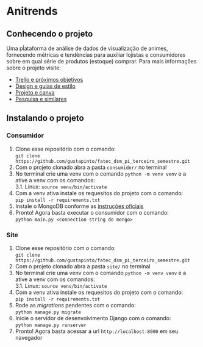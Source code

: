 # Anitrends

## Conhecendo o projeto
Uma pĺataforma de análise de dados de visualização de animes, fornecendo métricas e tendências para auxiliar lojistas e consumidores sobre em qual série de produtos (estoque) comprar. Para mais informações sobre o projeto visite:
- [Trello e próximos objetivos](https://trello.com/b/5XD3KYVv/kanban-quadro-modelo)
- [Design e guias de estilo](https://www.figma.com/file/nopgvzIdZ92Kc3PvaqbgIT/PI-3%C2%BA-Semestre?node-id=0%3A1)
- [Projeto e canva](https://www.figma.com/file/O8bvikSwLEkF7w6Aq6K0ai/PM-Canva)
- [Pesquisa e similares](https://www.figma.com/file/jG3r0KMTYdnobYxXMtczww/Pesquisa-de-similares)

## Instalando o projeto

### Consumidor
1. Clone esse repositório com o comando:<br/>
`git clone https://github.com/gustapinto/fatec_dsm_pi_terceiro_semestre.git`
2. Com o projeto clonado abra a pasta `consumidor/` no terminal
3. No terminal crie uma venv com o comando `python -m venv venv` e a ative a venv com os comandos:<br/>
3.1. Linux: `source venv/bin/activate`
4. Com a venv ativa instale os requesitos do projeto com o comando:<br/>`pip install -r requirements.txt`
5. Instale o MongoDB conforme as [instruções oficiais](https://www.mongodb.com/docs/manual/installation/)
6. Pronto! Agora basta executar o consumidor com o comando:<br/>`python main.py <connection string do mongo>`

### Site
1. Clone esse repositório com o comando:<br/>
`git clone https://github.com/gustapinto/fatec_dsm_pi_terceiro_semestre.git`
2. Com o projeto clonado abra a pasta `site/` no terminal
3. No terminal crie uma venv com o comando `python -m venv venv` e a ative a venv com os comandos:<br/>
3.1. Linux: `source venv/bin/activate`
4. Com a venv ativa instale os requesitos do projeto com o comando:<br/>`pip install -r requirements.txt`
5. Rode as *migrations* pendentes com o comando:<br/>
`python manage.py migrate`
6. Inicie o servidor de desenvolvimento Django com o comando:<br/>
`python manage.py runserver`
7. Pronto! Agora basta acessar a url `http://localhost:8000` em seu navegador
